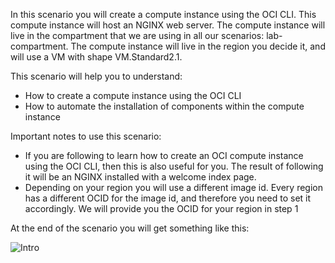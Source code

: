 In this scenario you will create a compute instance using the OCI CLI. This compute instance will host an NGINX web server. The compute instance will live
in the compartment that we are using in all our scenarios: lab-compartment.
The compute instance will live in the region you decide it, and will use a VM with shape VM.Standard2.1.

This scenario will help you to understand:

- How to create a compute instance using the OCI CLI
- How to automate the installation of components within the compute instance

Important notes to use this scenario:

- If you are following to learn how to create an OCI compute instance using the OCI CLI, then this is also useful for you. The result of following it will be
an NGINX installed with a welcome index page. 
- Depending on your region you will use a different image id. Every region has a different OCID for the image id, and therefore you need to set it accordingly.
We will provide you the OCID for your region in step 1

At the end of the scenario you will get something like this:

![Intro](/RedExpertAlliance/courses/oci-course/oci-compute-nginx/assets/intro.jpg)

